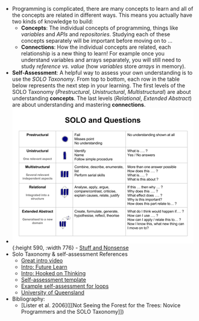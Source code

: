 - Programming is complicated, there are many concepts to learn and all of the concepts are related in different ways. This means you actually have two kinds of knowledge to build:
	- **Concepts**: The individual concepts of programming, things like *_variables_* and *_APIs_* and *_repositories_*. Studying each of these concepts separately will be important before moving on to ...
	- **Connections**: How the individual concepts are related, each relationship is a new thing to learn! For example once you understand variables and arrays separately, you will still need to study *_reference vs. value_* (how *_variables_* store *_arrays_* in memory).
- **Self-Assessment**: A helpful way to assess your own understanding is to use the *_SOLO Taxonomy_*. From top to bottom, each row in the table below represents the next step in your learning. The first levels of the SOLO Taxonomy (*_Prestructural_*, *_Unistructural_*, *_Multistructural_*) are about understanding **concepts**. The last levels (*_Relational_*, *_Extended Abstract_*) are about understanding and
  mastering **connections**.
- ![solo-and-questions.png](../assets/solo-and-questions_1676715074595_0.png){:height 590, :width 776} - [Stuff and Nonsense](https://bobthedog3.blogspot.com/2015/11/using-solo-taxonomy-to-help-to.html)
- Solo Taxonomy & self-assessment References
	- [Great intro video](https://www.youtube.com/watch?v=_ZoIPXJ8XRQ)
	- [Intro: Future Learn](https://www.futurelearn.com/courses/learning-teaching-university/0/steps/26410)
	- [Intro: Hooked on Thinking](http://www.pamhook.com/mediawiki/images/b/b2/SOLO_Taxonomy%2C_Scratch_and_Angles_in_Geometry.pdf)
	- [Self-assessment template](http://pamhook.com/mediawiki/images/e/ee/SOLO_Functioning_Knowledge_Rubric_Template.pdf)
	- [Example self-assessment for loops](http://pamhook.com/mediawiki/images/1/10/HookED_Writing_Code_Rubric.pdf)
	- [University of Queensland](https://itali.uq.edu.au/teaching-guidance/principles-learning/guiding-theories-and-frameworks/structuring-learning)
- Bibliography:
	- [Lister et al. 2006]([[Not Seeing the Forest for the Trees: Novice Programmers and the SOLO Taxonomy]])